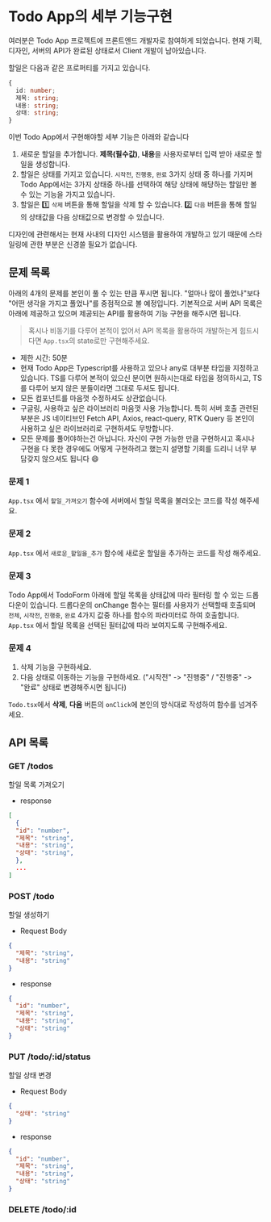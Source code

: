 # Todo App의 세부 기능구현

여러분은 Todo App 프로젝트에 프론트엔드 개발자로 참여하게 되었습니다.
현재 기획, 디자인, 서버의 API가 완료된 상태로서 Client 개발이 남아있습니다.

할일은 다음과 같은 프로퍼티를 가지고 있습니다.

```ts
{
  id: number;
  제목: string;
  내용: string;
  상태: string;
}
```

이번 Todo App에서 구현해야할 세부 기능은 아래와 같습니다

1. 새로운 할일을 추가합니다. **제목(필수값)**, **내용**을 사용자로부터 입력 받아 새로운 할일을 생성합니다.
2. 할일은 상태를 가지고 있습니다. `시작전`, `진행중`, `완료` 3가지 상태 중 하나를 가지며 Todo App에서는 3가지 상태중 하나를 선택하여 해당 상태에 해당하는 할일만 볼 수 있는 기능을 가지고 있습니다.
3. 할일은 1️⃣ `삭제` 버튼을 통해 할일을 삭제 할 수 있습니다. 2️⃣ `다음` 버튼을 통해 할일의 상태값을 다음 상태값으로 변경할 수 있습니다.

디자인에 관련해서는 현재 사내의 디자인 시스템을 활용하여 개발하고 있기 때문에 스타일링에 관한 부분은 신경쓸 필요가 없습니다.

## 문제 목록

아래의 4개의 문제를 본인이 풀 수 있는 만큼 푸시면 됩니다. "얼마나 많이 풀었나"보다 "어떤 생각을 가지고 풀었나"를 중점적으로 볼 예정입니다. 기본적으로 서버 API 목록은 아래에 제공하고 있으며 제공되는 API를 활용하여 기능 구현을 해주시면 됩니다.

> 혹시나 비동기를 다루어 본적이 없어서 API 목록을 활용하여 개발하는게 힘드시다면 `App.tsx`의 state로만 구현해주세요.

- 제한 시간: 50분
- 현재 Todo App은 Typescript를 사용하고 있으나 any로 대부분 타입을 지정하고 있습니다. TS를 다루어 본적이 있으신 분이면 원하시는대로 타입을 정의하시고, TS를 다루어 보지 않은 분들이라면 그대로 두셔도 됩니다.
- 모든 컴포넌트를 마음껏 수정하셔도 상관없습니다.
- 구글링, 사용하고 싶은 라이브러리 마음껏 사용 가능합니다. 특히 서버 호출 관련된 부분은 JS 네이티브인 Fetch API, Axios, react-query, RTK Query 등 본인이 사용하고 싶은 라이브러리로 구현하셔도 무방합니다.
- 모든 문제를 풀어야하는건 아닙니다. 자신이 구현 가능한 만큼 구현하시고 혹시나 구현을 다 못한 경우에도 어떻게 구현하려고 했는지 설명할 기회를 드리니 너무 부담갖지 않으셔도 됩니다 😄

### 문제 1

`App.tsx` 에서 `할일_가져오기` 함수에 서버에서 할일 목록을 불러오는 코드를 작성 해주세요.

### 문제 2

`App.tsx` 에서 `새로운_할일을_추가` 함수에 새로운 할일을 추가하는 코드를 작성 해주세요.

### 문제 3

Todo App에서 TodoForm 아래에 할일 목록을 상태값에 따라 필터링 할 수 있는 드롭다운이 있습니다.
드롭다운의 onChange 함수는 필터를 사용자가 선택할때 호출되며 `전체`, `시작전`, `진행중`, `완료` 4가지 값중 하나를 함수의 파라미터로 하여 호출합니다.
`App.tsx` 에서 할일 목록을 선택된 필터값에 따라 보여지도록 구현해주세요.

### 문제 4

1. 삭제 기능을 구현하세요.
2. 다음 상태로 이동하는 기능을 구현하세요. ("시작전" -> "진행중" / "진행중" -> "완료" 상태로 변경해주시면 됩니다)

`Todo.tsx`에서 **삭제**, **다음** 버튼의 `onClick`에 본인의 방식대로 작성하여 함수를 넘겨주세요.

## API 목록

### GET **/todos**

할일 목록 가져오기

- response

```json
[
  {
  "id": "number",
  "제목": "string",
  "내용": "string",
  "상태": "string",
  },
  ...
]
```

### POST **/todo**

할일 생성하기

- Request Body

```json
{
  "제목": "string",
  "내용": "string"
}
```

- response

```json
{
  "id": "number",
  "제목": "string",
  "내용": "string",
  "상태": "string"
}
```

### PUT **/todo/:id/status**

할일 상태 변경

- Request Body

```json
{
  "상태": "string"
}
```

- response

```json
{
  "id": "number",
  "제목": "string",
  "내용": "string",
  "상태": "string"
}
```

### DELETE **/todo/:id**
